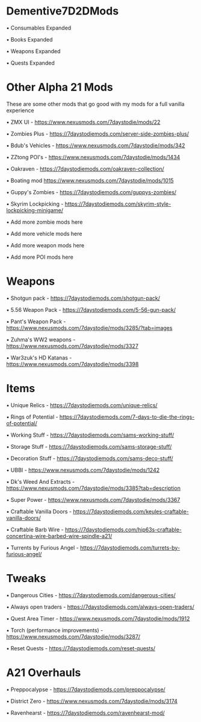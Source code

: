 # Dementive7D2DMods

• Consumables Expanded

• Books Expanded

• Weapons Expanded

• Quests Expanded

# Other Alpha 21 Mods

These are some other mods that go good with my mods for a full vanilla experience

• ZMX UI - https://www.nexusmods.com/7daystodie/mods/22

• Zombies Plus - https://7daystodiemods.com/server-side-zombies-plus/

• Bdub's Vehicles - https://www.nexusmods.com/7daystodie/mods/342

• ZZtong POI's - https://www.nexusmods.com/7daystodie/mods/1434

• Oakraven - https://7daystodiemods.com/oakraven-collection/

• Boating mod https://www.nexusmods.com/7daystodie/mods/1015

• Guppy's Zombies - https://7daystodiemods.com/guppys-zombies/

• Skyrim Lockpicking - https://7daystodiemods.com/skyrim-style-lockpicking-minigame/

• Add more zombie mods here

• Add more vehicle mods here

• Add more weapon mods here

• Add more POI mods here

# Weapons

• Shotgun pack - https://7daystodiemods.com/shotgun-pack/

• 5.56 Weapon Pack - https://7daystodiemods.com/5-56-gun-pack/

• Pant's Weapon Pack - https://www.nexusmods.com/7daystodie/mods/3285/?tab=images

• Zuhma's WW2 weapons - https://www.nexusmods.com/7daystodie/mods/3327

• War3zuk's HD Katanas - https://www.nexusmods.com/7daystodie/mods/3398

# Items

• Unique Relics - https://7daystodiemods.com/unique-relics/

• Rings of Potential - https://7daystodiemods.com/7-days-to-die-the-rings-of-potential/

• Working Stuff - https://7daystodiemods.com/sams-working-stuff/

• Storage Stuff - https://7daystodiemods.com/sams-storage-stuff/

• Decoration Stuff - https://7daystodiemods.com/sams-deco-stuff/

• UBBI - https://www.nexusmods.com/7daystodie/mods/1242

• Dk's Weed And Extracts - https://www.nexusmods.com/7daystodie/mods/3385?tab=description

• Super Power - https://www.nexusmods.com/7daystodie/mods/3367

• Craftable Vanilla Doors - https://7daystodiemods.com/keules-craftable-vanilla-doors/

• Craftable Barb Wire - https://7daystodiemods.com/hip63s-craftable-concertina-wire-barbed-wire-spindle-a21/

• Turrents by Furious Angel - https://7daystodiemods.com/turrets-by-furious-angel/

# Tweaks

• Dangerous Cities - https://7daystodiemods.com/dangerous-cities/

• Always open traders - https://7daystodiemods.com/always-open-traders/

• Quest Area Timer - https://www.nexusmods.com/7daystodie/mods/1912

• Torch (performance improvements) - https://www.nexusmods.com/7daystodie/mods/3287/

• Reset Quests - https://7daystodiemods.com/reset-quests/

# A21 Overhauls

• Preppocalypse - https://7daystodiemods.com/preppocalypse/

• District Zero - https://www.nexusmods.com/7daystodie/mods/3174

• Ravenhearst - https://7daystodiemods.com/ravenhearst-mod/